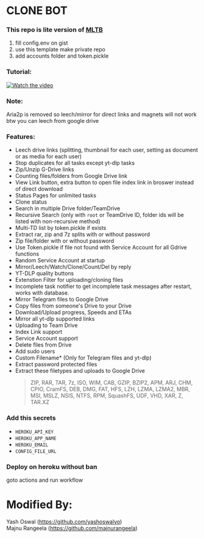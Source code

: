 # CLONE BOT
### This repo is lite version of <a href="https://github.com/anasty17/mirror-leech-telegram-bot">MLTB</a>

1. fill config.env on gist <br>
2. use this template make private repo <br>
3. add accounts folder and token.pickle <br>

### Tutorial:
[![Watch the video](https://img.youtube.com/vi/ZK4e7n1jEE0/hqdefault.jpg)](https://youtu.be/ZK4e7n1jEE0)

### Note: 
Aria2p is removed so leech/mirror for direct links and magnets will not work <br>
btw you can leech from google drive

### Features:
- Leech drive links (splitting, thumbnail for each user, setting as document or as media for each user)
- Stop duplicates for all tasks except yt-dlp tasks
- Zip/Unzip G-Drive links
- Counting files/folders from Google Drive link
- View Link button, extra button to open file index link in broswer instead of direct download
- Status Pages for unlimited tasks
- Clone status
- Search in multiple Drive folder/TeamDrive
- Recursive Search (only with `root` or TeamDrive ID, folder ids will be listed with non-recursive method)
- Multi-TD list by token.pickle if exists
- Extract rar, zip and 7z splits with or without password
- Zip file/folder with or without password
- Use Token.pickle if file not found with Service Account for all Gdrive functions
- Random Service Account at startup
- Mirror/Leech/Watch/Clone/Count/Del by reply
- YT-DLP quality buttons
- Extenstion Filter for uploading/cloning files
- Incomplete task notifier to get incomplete task messages after restart, works with database.
- Mirror Telegram files to Google Drive
- Copy files from someone's Drive to your Drive 
- Download/Upload progress, Speeds and ETAs
- Mirror all yt-dlp supported links
- Uploading to Team Drive
- Index Link support
- Service Account support
- Delete files from Drive
- Add sudo users
- Custom Filename* (Only for Telegram files and yt-dlp)
- Extract password protected files
- Extract these filetypes and uploads to Google Drive
  > ZIP, RAR, TAR, 7z, ISO, WIM, CAB, GZIP, BZIP2, APM, ARJ, CHM, CPIO, CramFS, DEB, DMG, FAT, HFS, LZH, LZMA, LZMA2, MBR, MSI, MSLZ, NSIS, NTFS, RPM, SquashFS, UDF, VHD, XAR, Z, TAR.XZ

  
### Add this secrets
- `HEROKU_API_KEY`
- `HEROKU_APP_NAME`
- `HEROKU_EMAIL`
- `CONFIG_FILE_URL`

### Deploy on heroku without ban
goto actions and run workflow

# Modified By:
Yash Oswal (https://github.com/yashoswalyo) <br>
Majnu Rangeela (https://github.com/majnurangeela)
